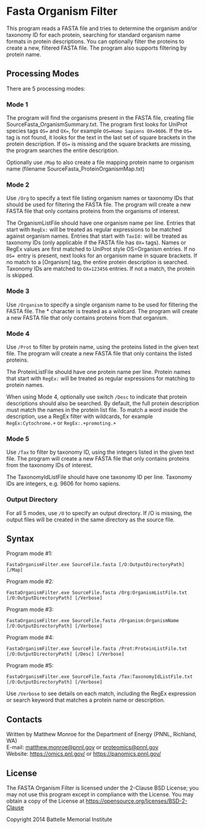 # Fasta Organism Filter

This program reads a FASTA file and tries to determine the organism and/or
taxonomy ID for each protein, searching for standard organism name formats in
protein descriptions. You can optionally filter the proteins to create a new,
filtered FASTA file. The program also supports filtering by protein name.

## Processing Modes

There are 5 processing modes:

### Mode 1

The program will find the organisms present in the FASTA file, creating file
SourceFasta_OrganismSummary.txt. The program first looks for UniProt species tags
`OS=` and `OX=`, for example `OS=Homo Sapiens OX=9606`. If the `OS=` tag is not found, it
looks for the text in the last set of square brackets in the protein description.
If `OS=` is missing and the square brackets are missing, the program searches the
entire description.

Optionally use `/Map` to also create a file mapping protein name to organism name
(filename SourceFasta_ProteinOrganismMap.txt)

### Mode 2

Use `/Org` to specify a text file listing organism names or taxonomy IDs that
should be used for filtering the FASTA file. The program will create a new FASTA
file that only contains proteins from the organisms of interest.

The OrganismListFile should have one organism name per line. Entries that start
with `RegEx:` will be treated as regular expressions to be matched against
organism names. Entries that start with `TaxId:` will be treated as taxonomy IDs
(only applicable if the FASTA file has `OX=` tags). Names or RegEx values are first
matched to UniProt style OS=Organism entries. If no `OS= `entry is present, next
looks for an organism name in square brackets. If no match to a [Organism] tag,
the entire protein description is searched. Taxonomy IDs are matched to `OX=123456`
entries. If not a match, the protein is skipped.

### Mode 3

Use `/Organism` to specify a single organism name to be used for filtering the
FASTA file. The * character is treated as a wildcard. The program will create a
new FASTA file that only contains proteins from that organism.

### Mode 4

Use `/Prot` to filter by protein name, using the proteins listed in the given text
file. The program will create a new FASTA file that only contains the listed
proteins.

The ProteinListFile should have one protein name per line. Protein names that
start with `RegEx:` will be treated as regular expressions for matching to
protein names.

When using Mode 4, optionally use switch `/Desc` to indicate that protein
descriptions should also be searched. By default, the full protein description
must match the names in the protein list file. To match a word inside the
description, use a RegEx filter with wildcards, for example `RegEx:Cytochrome.+`
or `RegEx:.+promoting.+`

### Mode 5

Use `/Tax` to filter by taxonomy ID, using the integers listed in the given text
file. The program will create a new FASTA file that only contains proteins from
the taxonomy IDs of interest.

The TaxonomyIdListFile should have one taxonomy ID per line. Taxonomy IDs are
integers, e.g. 9606 for homo sapiens.

### Output Directory

For all 5 modes, use `/O` to specify an output directory. If /O is missing, the
output files will be created in the same directory as the source file.

## Syntax

Program mode #1:
```
FastaOrganismFilter.exe SourceFile.fasta [/O:OutputDirectoryPath] [/Map]
```

Program mode #2:
```
FastaOrganismFilter.exe SourceFile.fasta /Org:OrganismListFile.txt [/O:OutputDirectoryPath] [/Verbose]
```

Program mode #3:
```
FastaOrganismFilter.exe SourceFile.fasta /Organism:OrganismName [/O:OutputDirectoryPath] [/Verbose]
```

Program mode #4:
```
FastaOrganismFilter.exe SourceFile.fasta /Prot:ProteinListFile.txt [/O:OutputDirectoryPath] [/Desc] [/Verbose]
```

Program mode #5:
```
FastaOrganismFilter.exe SourceFile.fasta /Tax:TaxonomyIdListFile.txt [/O:OutputDirectoryPath] [/Verbose]
```

Use `/Verbose` to see details on each match, including the RegEx expression or 
search keyword that matches a protein name or description.

## Contacts

Written by Matthew Monroe for the Department of Energy (PNNL, Richland, WA) \
E-mail: matthew.monroe@pnnl.gov or proteomics@pnnl.gov \
Website: https://omics.pnl.gov/ or https://panomics.pnnl.gov/

## License

The FASTA Organism Filter is licensed under the 2-Clause BSD License; 
you may not use this program except in compliance with the License.  You may obtain 
a copy of the License at https://opensource.org/licenses/BSD-2-Clause

Copyright 2014 Battelle Memorial Institute
